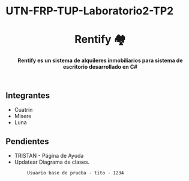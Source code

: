 # UTN-FRP-TUP-Laboratorio2-TP2

<header>
    <h1>Rentify 🏘</h1>
    <h4>Rentify es un sistema de alquileres inmobiliarios para sistema de escritorio desarrollado en C# </h4>
</header>
<main>
    <h2>Integrantes</h2>
    <ul>
        <li>
            Cuatrin
        </li>
        <li>
            Misere
        </li>
        <li>
            Luna
        </li>
    </ul>
</main>

<footer>
    <h2>Pendientes</h2>
    <ul>
        <li>
            TRISTAN - Página de Ayuda
        </li>
        <li>
            Updatear Diagrama de clases.
        </li>
    </ul>

   
            Usuario base de prueba - tito - 1234
   
    
</footer>
